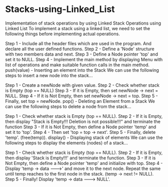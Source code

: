 # Stacks-using-Linked_List
Implementation of stack operations by using Linked
Stack Operations using Linked List
To implement a stack using a linked list, we need to set the following things before implementing actual operations.

Step 1 - Include all the header files which are used in the program. And declare all the user defined functions.
Step 2 - Define a 'Node' structure with two members data and next.
Step 3 - Define a Node pointer 'top' and set it to NULL.
Step 4 - Implement the main method by displaying Menu with list of operations and make suitable function calls in the main method.
push(value) - Inserting an element into the Stack
We can use the following steps to insert a new node into the stack...

Step 1 - Create a newNode with given value.
Step 2 - Check whether stack is Empty (top == NULL)
Step 3 - If it is Empty, then set newNode → next = NULL.
Step 4 - If it is Not Empty, then set newNode → next = top.
Step 5 - Finally, set top = newNode.
pop() - Deleting an Element from a Stack
We can use the following steps to delete a node from the stack...

Step 1 - Check whether stack is Empty (top == NULL).
Step 2 - If it is Empty, then display "Stack is Empty!!! Deletion is not possible!!!" and terminate the function
Step 3 - If it is Not Empty, then define a Node pointer 'temp' and set it to 'top'.
Step 4 - Then set 'top = top → next'.
Step 5 - Finally, delete 'temp'. (free(temp)).
display() - Displaying stack of elements
We can use the following steps to display the elements (nodes) of a stack...

Step 1 - Check whether stack is Empty (top == NULL).
Step 2 - If it is Empty, then display 'Stack is Empty!!!' and terminate the function.
Step 3 - If it is Not Empty, then define a Node pointer 'temp' and initialize with top.
Step 4 - Display 'temp → data --->' and move it to the next node. Repeat the same until temp reaches to the first node in the stack. (temp → next != NULL).
Step 5 - Finally! Display 'temp → data ---> NULL'.
